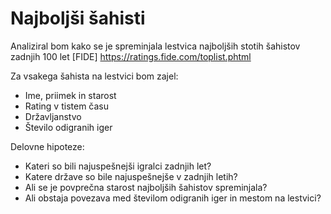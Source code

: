 # Najboljši šahisti

Analiziral bom kako se je spreminjala lestvica najboljših stotih šahistov zadnjih 100 let
[FIDE] https://ratings.fide.com/toplist.phtml

Za vsakega šahista na lestvici bom zajel:
* Ime, priimek in starost
* Rating v tistem času
* Državljanstvo
* Število odigranih iger

Delovne hipoteze:
* Kateri so bili najuspešnejši igralci zadnjih let?
* Katere države so bile najuspešnejše v zadnjih letih?
* Ali se je povprečna starost najboljših šahistov spreminjala?
* Ali obstaja povezava med številom odigranih iger in mestom na lestvici?
